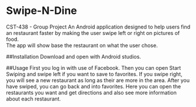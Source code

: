 # Swipe-N-Dine
CST-438 - Group Project
An Android application designed to help users find an restaurant faster by making the user swipe left or right on pictures of food.    
The app will show base the restaurant on what the user chose. 

##Installation
Download and open with Android studios. 

##Usage
First you log in with use of Facebook. Then you can open Start Swiping and swipe left if you want to save to favorites. If you swipe right, you will see a new restaurant as long as their are more in the area. After you have swiped, you can go back and into favorites. Here you can open the restaurants you want and get directions and also see more information about each restaurant. 
